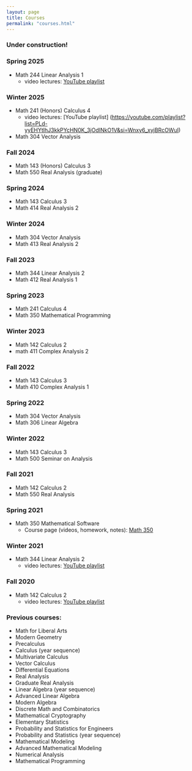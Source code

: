 ```yaml
---
layout: page
title: Courses
permalink: "courses.html"
---
```


### Under construction!

### Spring 2025
- Math 244 Linear Analysis 1
	- video lectures: [YouTube playlist](https://youtube.com/playlist?list=PLd-yyEHYtIhJ7VAbOiFJ3tFu-HmRP-bxU&si=cNDdi-NhJwjmQylz)

### Winter 2025
- Math 241 (Honors) Calculus 4
	- video lectures: [YouTube playlist] (https://youtube.com/playlist?list=PLd-yyEHYtIhJ3kkPYcHN0K_3jOdINkO1V&si=Wnxy6_xyjBRcOWuI)
- Math 304 Vector Analysis

### Fall 2024
- Math 143 (Honors) Calculus 3
- Math 550 Real Analysis (graduate)

### Spring 2024
- Math 143 Calculus 3
- Math 414 Real Analysis 2

### Winter 2024
- Math 304 Vector Analysis
- Math 413 Real Analysis 2

### Fall 2023
- Math 344 Linear Analysis 2
- Math 412 Real Analysis 1

### Spring 2023
- Math 241 Calculus 4
- Math 350 Mathematical Programming

### Winter 2023
- Math 142 Calculus 2
- math 411 Complex Analysis 2

### Fall 2022
- Math 143 Calculus 3
- Math 410 Complex Analysis 1

### Spring 2022
- Math 304 Vector Analysis
- Math 306 Linear Algebra 

### Winter 2022
- Math 143 Calculus 3
- Math 500 Seminar on Analysis

### Fall 2021
- Math 142 Calculus 2
- Math 550 Real Analysis

### Spring 2021

- Math 350 Mathematical Software
	- Course page (videos, homework, notes): [Math 350](https://rtullydo.github.io/math350/)

### Winter 2021

- Math 344 Linear Analysis 2
	- video lectures: [YouTube playlist](https://www.youtube.com/watch?v=_ZBXYHb38lQ&list=PLd-yyEHYtIhKhXrzklfwupcbfe_LCcfoV)

### Fall 2020

- Math 142 Calculus 2
	- video lectures: [YouTube playlist][1]



### Previous courses:

- Math for Liberal Arts
- Modern Geometry
- Precalculus
- Calculus (year sequence)
- Multivariate Calculus
- Vector Calculus
- Differential Equations
- Real Analysis
- Graduate Real Analysis
- Linear Algebra (year sequence)
- Advanced Linear Algebra
- Modern Algebra
- Discrete Math and Combinatorics
- Mathematical Cryptography
- Elementary Statistics
- Probability and Statistics for Engineers
- Probability and Statistics (year sequence)
- Mathematical Modeling
- Advanced Mathematical Modeling
- Numerical Analysis
- Mathematical Programming

[1]:<https://www.youtube.com/watch?v=FkNEW2BmSpw&list=PLd-yyEHYtIhLDzn9d4wt4-SUCi-NAopmf>
